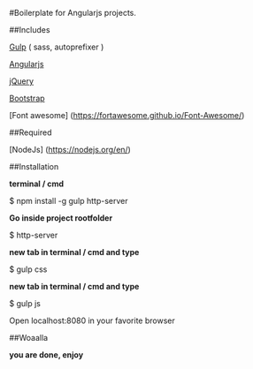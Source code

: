 #Boilerplate for Angularjs projects.


##Includes

[Gulp](http://gulpjs.com/) ( sass, autoprefixer )

[Angularjs](https://angularjs.org/)

[jQuery](http://jquery.com/)

[Bootstrap](http://getbootstrap.com/)

[Font awesome] (https://fortawesome.github.io/Font-Awesome/)

##Required

[NodeJs] (https://nodejs.org/en/)


##Installation

**terminal / cmd**

$ npm install -g gulp http-server

**Go inside project rootfolder**

$ http-server

**new tab in terminal / cmd and type**

$ gulp css

**new tab in terminal / cmd and type**

$ gulp js


Open localhost:8080 in your favorite browser

##Woaalla

**you are done, enjoy**
